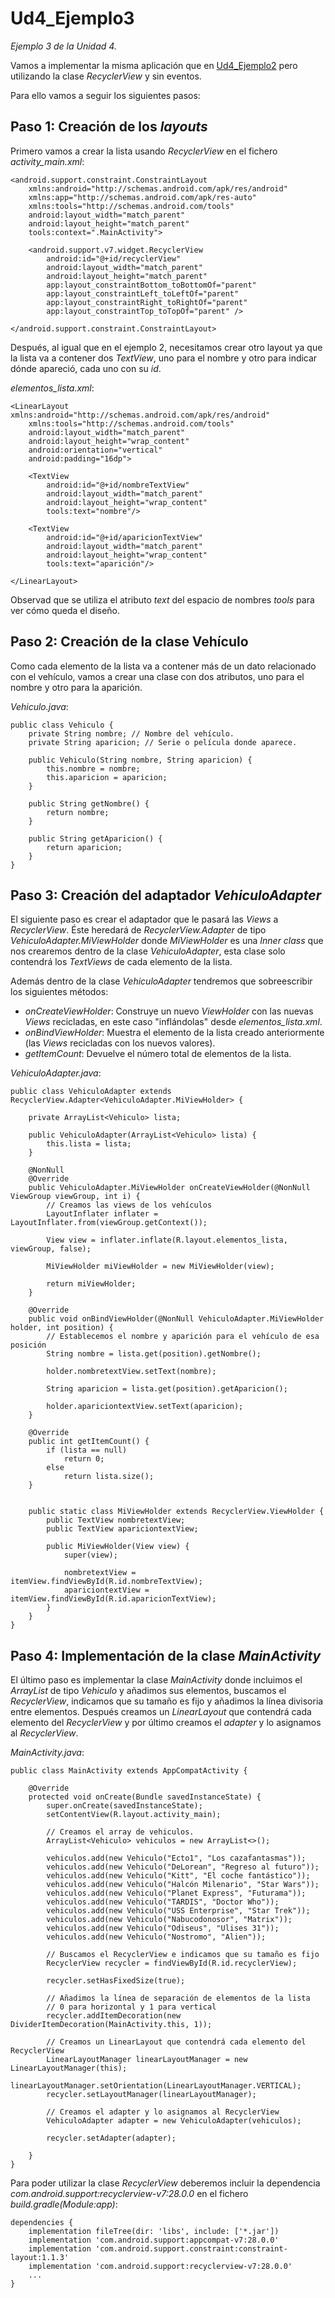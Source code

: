 # Ud4_Ejemplo3
_Ejemplo 3 de la Unidad 4._ 

Vamos a implementar la misma aplicación que en [Ud4_Ejemplo2](https://github.com/Fpcarlosc/Ud4_Ejemplo2) pero utilizando 
la clase _RecyclerView_ y sin eventos.

Para ello vamos a seguir los siguientes pasos:

## Paso 1: Creación de los _layouts_

Primero vamos a crear la lista usando _RecyclerView_ en el fichero _activity_main.xml_:
```
<android.support.constraint.ConstraintLayout
    xmlns:android="http://schemas.android.com/apk/res/android"
    xmlns:app="http://schemas.android.com/apk/res-auto"
    xmlns:tools="http://schemas.android.com/tools"
    android:layout_width="match_parent"
    android:layout_height="match_parent"
    tools:context=".MainActivity">

    <android.support.v7.widget.RecyclerView
        android:id="@+id/recyclerView"
        android:layout_width="match_parent"
        android:layout_height="match_parent"
        app:layout_constraintBottom_toBottomOf="parent"
        app:layout_constraintLeft_toLeftOf="parent"
        app:layout_constraintRight_toRightOf="parent"
        app:layout_constraintTop_toTopOf="parent" />

</android.support.constraint.ConstraintLayout>
```
Después, al igual que en el ejemplo 2, necesitamos crear otro layout ya que la lista va a contener dos _TextView_, 
uno para el nombre y otro para indicar dónde apareció, cada uno con su _id_.

_elementos_lista.xml_:
```
<LinearLayout xmlns:android="http://schemas.android.com/apk/res/android"
    xmlns:tools="http://schemas.android.com/tools"
    android:layout_width="match_parent"
    android:layout_height="wrap_content"
    android:orientation="vertical"
    android:padding="16dp">

    <TextView
        android:id="@+id/nombreTextView"
        android:layout_width="match_parent"
        android:layout_height="wrap_content"
        tools:text="nombre"/>

    <TextView
        android:id="@+id/aparicionTextView"
        android:layout_width="match_parent"
        android:layout_height="wrap_content"
        tools:text="aparición"/>

</LinearLayout>
```

Observad que se utiliza el atributo _text_ del espacio de nombres _tools_ para ver cómo queda el diseño.

## Paso 2: Creación de la clase Vehículo

Como cada elemento de la lista va a contener más de un dato relacionado con el vehículo, vamos a crear una clase con dos atributos, uno para el nombre y otro para la aparición.

_Vehiculo.java_:
```
public class Vehiculo {
    private String nombre; // Nombre del vehículo.
    private String aparicion; // Serie o película donde aparece.

    public Vehiculo(String nombre, String aparicion) {
        this.nombre = nombre;
        this.aparicion = aparicion;
    }

    public String getNombre() {
        return nombre;
    }

    public String getAparicion() {
        return aparicion;
    }
}
```

## Paso 3: Creación del adaptador _VehiculoAdapter_

El siguiente paso es crear el adaptador que le pasará las _Views_ a _RecyclerView_. 
Éste heredará de _RecyclerView.Adapter_ de tipo _VehiculoAdapter.MiViewHolder_ donde _MiViewHolder_ es una _Inner class_ que nos
crearemos dentro de la clase _VehiculoAdapter_, esta clase solo contendrá los _TextViews_ de cada elemento de la lista.

Además dentro de la clase _VehiculoAdapter_ tendremos que sobreescribir los siguientes métodos:
+ _onCreateViewHolder_: Construye un nuevo _ViewHolder_ con las nuevas _Views_ recicladas, en este caso "inflándolas" desde _elementos_lista.xml_.
+ _onBindViewHolder_: Muestra el elemento de la lista creado anteriormente (las _Views_ recicladas con los nuevos valores).
+ _getItemCount_: Devuelve el número total de elementos de la lista.

_VehiculoAdapter.java_:
```
public class VehiculoAdapter extends RecyclerView.Adapter<VehiculoAdapter.MiViewHolder> {

    private ArrayList<Vehiculo> lista;

    public VehiculoAdapter(ArrayList<Vehiculo> lista) {
        this.lista = lista;
    }

    @NonNull
    @Override
    public VehiculoAdapter.MiViewHolder onCreateViewHolder(@NonNull ViewGroup viewGroup, int i) {
        // Creamos las views de los vehículos
        LayoutInflater inflater = LayoutInflater.from(viewGroup.getContext());

        View view = inflater.inflate(R.layout.elementos_lista, viewGroup, false);

        MiViewHolder miViewHolder = new MiViewHolder(view);

        return miViewHolder;
    }

    @Override
    public void onBindViewHolder(@NonNull VehiculoAdapter.MiViewHolder holder, int position) {
        // Establecemos el nombre y aparición para el vehículo de esa posición
        String nombre = lista.get(position).getNombre();

        holder.nombretextView.setText(nombre);

        String aparicion = lista.get(position).getAparicion();

        holder.apariciontextView.setText(aparicion);
    }

    @Override
    public int getItemCount() {
        if (lista == null)
            return 0;
        else
            return lista.size();
    }


    public static class MiViewHolder extends RecyclerView.ViewHolder {
        public TextView nombretextView;
        public TextView apariciontextView;

        public MiViewHolder(View view) {
            super(view);

            nombretextView = itemView.findViewById(R.id.nombreTextView);
            apariciontextView = itemView.findViewById(R.id.aparicionTextView);
        }
    }
}
```
## Paso 4: Implementación de la clase _MainActivity_

El último paso es implementar la clase _MainActivity_ donde incluimos el _ArrayList_ de tipo _Vehiculo_ y añadimos sus elementos, 
buscamos el _RecyclerView_, indicamos que su tamaño es fijo y añadimos la línea divisoria entre elementos. 
Después creamos un _LinearLayout_ que contendrá cada elemento del _RecyclerView_ y por último creamos el _adapter_ y lo asignamos al _RecyclerView_.

_MainActivity.java_:
```
public class MainActivity extends AppCompatActivity {

    @Override
    protected void onCreate(Bundle savedInstanceState) {
        super.onCreate(savedInstanceState);
        setContentView(R.layout.activity_main);

        // Creamos el array de vehiculos.
        ArrayList<Vehiculo> vehiculos = new ArrayList<>();

        vehiculos.add(new Vehiculo("Ecto1", "Los cazafantasmas"));
        vehiculos.add(new Vehiculo("DeLorean", "Regreso al futuro"));
        vehiculos.add(new Vehiculo("Kitt", "El coche fantástico"));
        vehiculos.add(new Vehiculo("Halcón Milenario", "Star Wars"));
        vehiculos.add(new Vehiculo("Planet Express", "Futurama"));
        vehiculos.add(new Vehiculo("TARDIS", "Doctor Who"));
        vehiculos.add(new Vehiculo("USS Enterprise", "Star Trek"));
        vehiculos.add(new Vehiculo("Nabucodonosor", "Matrix"));
        vehiculos.add(new Vehiculo("Odiseus", "Ulises 31"));
        vehiculos.add(new Vehiculo("Nostromo", "Alien"));

        // Buscamos el RecyclerView e indicamos que su tamaño es fijo
        RecyclerView recycler = findViewById(R.id.recyclerView);

        recycler.setHasFixedSize(true);

        // Añadimos la línea de separación de elementos de la lista
        // 0 para horizontal y 1 para vertical
        recycler.addItemDecoration(new DividerItemDecoration(MainActivity.this, 1));

        // Creamos un LinearLayout que contendrá cada elemento del RecyclerView
        LinearLayoutManager linearLayoutManager = new LinearLayoutManager(this);
        linearLayoutManager.setOrientation(LinearLayoutManager.VERTICAL);
        recycler.setLayoutManager(linearLayoutManager);

        // Creamos el adapter y lo asignamos al RecyclerView
        VehiculoAdapter adapter = new VehiculoAdapter(vehiculos);

        recycler.setAdapter(adapter);

    }
}
```

Para poder utilizar la clase _RecyclerView_ deberemos incluir la dependencia _com.android.support:recyclerview-v7:28.0.0_ 
en el fichero _build.gradle(Module:app)_:
```
dependencies {
    implementation fileTree(dir: 'libs', include: ['*.jar'])
    implementation 'com.android.support:appcompat-v7:28.0.0'
    implementation 'com.android.support.constraint:constraint-layout:1.1.3'
    implementation 'com.android.support:recyclerview-v7:28.0.0'
    ...
}
```
